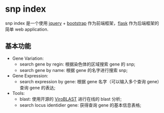 # snp index
snp index 是一个使用 [ jquery](http://www.juery.com) + [bootstrap](http://www.bootstrap.com) 作为前端框架，[flask](http://www.flask.org) 作为后端框架的简单 web application.
## 基本功能
- Gene Variation:
	- search gene by regin: 根据染色体的区域搜索 gene 的 snp;
	- search gene by name: 根据 gene 的名字进行搜索 snp;
- Gene Expression:
	- search expression by gene: 根据 gene 名字（可以输入多个查询 gene）查询 gene 的表达;
- Tools:
	- blast: 使用开源的 [ViroBLAST](https://els.comotion.uw.edu/licenses/1) 进行在线的 blast 分析;
	- search locus identidier gene: 获得查询 gene 的基本信息表格;

